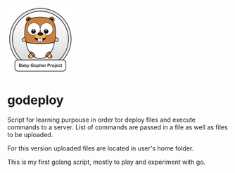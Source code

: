[![baby-gopher](https://raw.githubusercontent.com/drnic/babygopher-site/gh-pages/images/babygopher-badge.png)](http://www.babygopher.org)

# godeploy
Script for learning purpouse in order tor deploy files and execute commands to a  server.
List of commands are passed in a file as well as files to be uploaded.

For this version uploaded files are located in user's home folder.

This is my first golang script, mostly to play and experiment with go.
